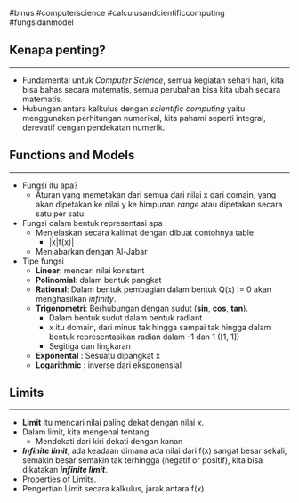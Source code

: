 #binus #computerscience #calculusandcientificcomputing #fungsidanmodel 

## Kenapa penting?
___
- Fundamental untuk *Computer Science*, semua kegiatan sehari hari, kita bisa bahas secara matematis, semua perubahan bisa kita ubah secara matematis.
- Hubungan antara kalkulus dengan *scientific computing* yaitu menggunakan perhitungan numerikal, kita pahami seperti integral, derevatif dengan pendekatan numerik.

## Functions and Models
___
- Fungsi itu apa? 
	- Aturan yang memetakan dari semua dari nilai x dari domain, yang akan dipetakan ke nilai y ke himpunan *range* atau dipetakan secara satu per satu.
- Fungsi dalam bentuk representasi apa
	- Menjelaskan secara kalimat dengan dibuat contohnya table
		- |x|f(x)|
	- Menjabarkan dengan Al-Jabar
- Tipe fungsi
	- **Linear**: mencari nilai konstant
	- **Polinomial**: dalam bentuk pangkat
	- **Rational**: Dalam bentuk pembagian dalam bentuk Q(x) != 0 akan menghasilkan *infinity*.
	- **Trigonometri**: Berhubungan dengan sudut (**sin**, **cos**, **tan**).
		- Dalam bentuk sudut dalam bentuk radiant
		- x itu domain, dari minus tak hingga sampai tak hingga dalam bentuk representasikan radian dalam -1 dan 1 ([1, 1])
		- Segitiga dan lingkaran
	- **Exponental** : Sesuatu dipangkat x
	- **Logarithmic** : inverse dari eksponensial

## Limits
___
- **Limit** itu mencari nilai paling dekat dengan nilai *x*.
- Dalam limit, kita mengenal tentang 
	- Mendekati dari kiri dekati dengan kanan
- ***Infinite limit***, ada keadaan dimana ada nilai dari f(x) sangat besar sekali, semakin besar semakin tak terhingga (negatif or positif), kita bisa dikatakan ***infinite limit***.
- Properties of Limits.
- Pengertian Limit secara kalkulus, jarak antara f(x) 